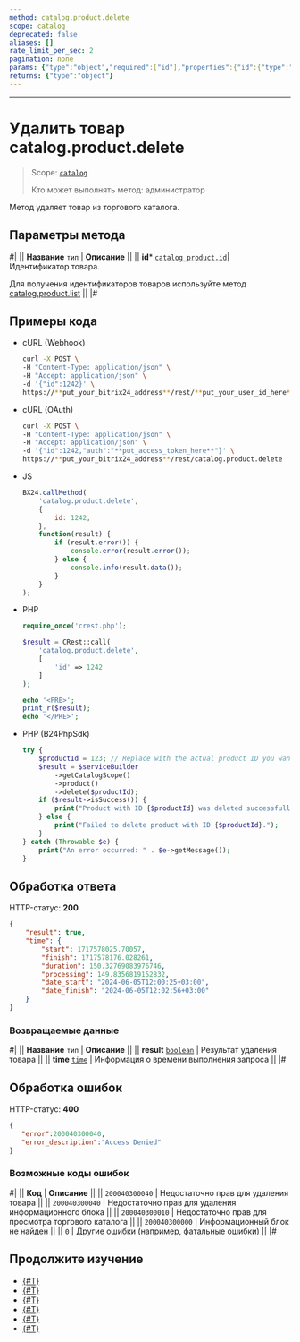 ```yaml
---
method: catalog.product.delete
scope: catalog
deprecated: false
aliases: []
rate_limit_per_sec: 2
pagination: none
params: {"type":"object","required":["id"],"properties":{"id":{"type":"integer"}}}
returns: {"type":"object"}
---
```



---

# Удалить товар catalog.product.delete

> Scope: [`catalog`](../../scopes/permissions.md)
>
> Кто может выполнять метод: администратор

Метод удаляет товар из торгового каталога.

## Параметры метода



#|
|| **Название**
`тип` | **Описание** ||
|| **id*** 
[`catalog_product.id`](../data-types.md#catalog_product)| Идентификатор товара.

Для получения идентификаторов товаров используйте метод [catalog.product.list](./catalog-product-list.md)
 ||
|#

## Примеры кода





- cURL (Webhook)

    ```bash
    curl -X POST \
    -H "Content-Type: application/json" \
    -H "Accept: application/json" \
    -d '{"id":1242}' \
    https://**put_your_bitrix24_address**/rest/**put_your_user_id_here**/**put_your_webhook_here**/catalog.product.delete
    ```

- cURL (OAuth)

    ```bash
    curl -X POST \
    -H "Content-Type: application/json" \
    -H "Accept: application/json" \
    -d '{"id":1242,"auth":"**put_access_token_here**"}' \
    https://**put_your_bitrix24_address**/rest/catalog.product.delete
    ```

- JS

    ```js
    BX24.callMethod(
        'catalog.product.delete',
        {
            id: 1242,
        },
        function(result) {
            if (result.error()) {
                console.error(result.error());
            } else {
                console.info(result.data());
            }
        }
    );
    ```

- PHP

    ```php
    require_once('crest.php');

    $result = CRest::call(
        'catalog.product.delete',
        [
            'id' => 1242
        ]
    );

    echo '<PRE>';
    print_r($result);
    echo '</PRE>';
    ```

- PHP (B24PhpSdk)
  
    ```php       
    try {
        $productId = 123; // Replace with the actual product ID you want to delete
        $result = $serviceBuilder
            ->getCatalogScope()
            ->product()
            ->delete($productId);
        if ($result->isSuccess()) {
            print("Product with ID {$productId} was deleted successfully.");
        } else {
            print("Failed to delete product with ID {$productId}.");
        }
    } catch (Throwable $e) {
        print("An error occurred: " . $e->getMessage());
    }
    ```



## Обработка ответа

HTTP-статус: **200**

```json
{
    "result": true,
    "time": {
        "start": 1717578025.70057,
        "finish": 1717578176.028261,
        "duration": 150.32769083976746,
        "processing": 149.8356819152832,
        "date_start": "2024-06-05T12:00:25+03:00",
        "date_finish": "2024-06-05T12:02:56+03:00"
    }
}
```

### Возвращаемые данные

#|
|| **Название**
`тип` | **Описание** ||
|| **result**
[`boolean`](../../data-types.md) | Результат удаления товара ||
|| **time**
[`time`](../../data-types.md) | Информация о времени выполнения запроса ||
|#

## Обработка ошибок

HTTP-статус: **400**

```json
{	
   "error":200040300040,
   "error_description":"Access Denied"
}
```



### Возможные коды ошибок

#|
|| **Код** | **Описание** ||
|| `200040300040` | Недостаточно прав для удаления товара ||
|| `200040300040` | Недостаточно прав для удаления информационного блока ||
|| `200040300010` | Недостаточно прав для просмотра торгового каталога ||
|| `200040300000` | Информационный блок не найден ||
|| `0` | Другие ошибки (например, фатальные ошибки) ||
|#



## Продолжите изучение 

- [{#T}](./catalog-product-add.md)
- [{#T}](./catalog-product-update.md)
- [{#T}](./catalog-product-get.md)
- [{#T}](./catalog-product-list.md)
- [{#T}](./catalog-product-download.md)
- [{#T}](./catalog-product-get-fields-by-filter.md)
